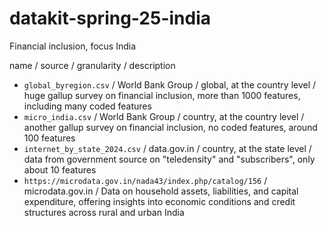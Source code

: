 # datakit-spring-25-india
Financial inclusion, focus India

name / source / granularity / description

- `global_byregion.csv` / World Bank Group / global, at the country level / huge gallup survey on financial inclusion, more than 1000 features, including many coded features
- `micro_india.csv` / World Bank Group / country, at the country level / another gallup survey on financial inclusion, no coded features, around 100 features
- `internet_by_state_2024.csv` / data.gov.in / country, at the state level / data from government source on "teledensity" and "subscribers", only about 10 features
- `https://microdata.gov.in/nada43/index.php/catalog/156` / microdata.gov.in / Data on household assets, liabilities, and capital expenditure, offering insights into economic conditions and credit structures across rural and urban India
